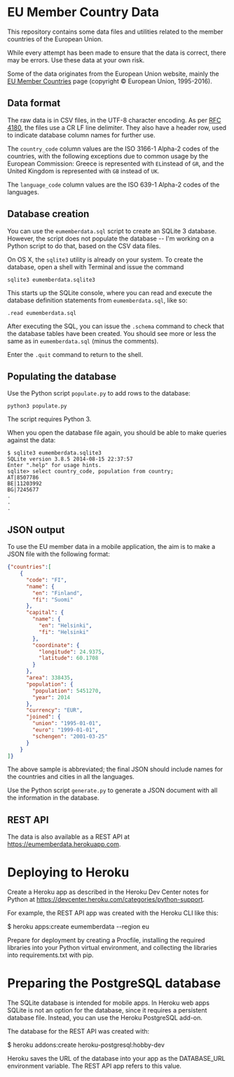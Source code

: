# EU Member Country Data

This repository contains some data files and utilities related to the member
countries of the European Union.

While every attempt has been made to ensure that the data is correct,
there may be errors. Use these data at your own risk.

Some of the data originates from the European Union website, mainly the
[EU Member Countries](http://europa.eu/about-eu/countries/member-countries/index_en.htm) 
page (copyright © European Union, 1995-2016).

## Data format

The raw data is in CSV files, in the UTF-8 character encoding.
As per [RFC 4180](https://tools.ietf.org/html/rfc4180),
the files use a CR LF line delimiter. They also have a header row,
used to indicate database column names for further use.

The `country_code` column values are the ISO 3166-1 Alpha-2 codes of the countries,
with the following exceptions due to common usage by the European Commission: 
Greece is represented with `EL`instead of `GR`, and the United Kingdom is
represented with `GB` instead of `UK`.
 
The `language_code` column values are the ISO 639-1 Alpha-2 codes of the languages.

## Database creation

You can use the `eumemberdata.sql` script to create an SQLite 3 database.
However, the script does not populate the database -- I'm working on a 
Python script to do that, based on the CSV data files.

On OS X, the `sqlite3` utility is already on your system. To create the
database, open a shell with Terminal and issue the command

`sqlite3 eumemberdata.sqlite3`

This starts up the SQLite console, where you can read and execute the 
database definition statements from `eumemberdata.sql`, like so:

`.read eumemberdata.sql`

After executing the SQL, you can issue the `.schema` command to check that
the database tables have been created. You should see more or less the
same as in `eumemberdata.sql` (minus the comments).

Enter the `.quit` command to return to the shell.

## Populating the database

Use the Python script `populate.py` to add rows to the database:

`python3 populate.py`

The script requires Python 3.

When you open the database file again, you should be able to make queries
against the data:

```
$ sqlite3 eumemberdata.sqlite3
SQLite version 3.8.5 2014-08-15 22:37:57
Enter ".help" for usage hints.
sqlite> select country_code, population from country;
AT|8507786
BE|11203992
BG|7245677
.
.
.
```

## JSON output

To use the EU member data in a mobile application, the aim is to make
a JSON file with the following format:

```json
{"countries":[
    {
      "code": "FI",
      "name": {
        "en": "Finland",
        "fi": "Suomi"
      },
      "capital": {
        "name": {
          "en": "Helsinki",
          "fi": "Helsinki"
        },
        "coordinate": {
          "longitude": 24.9375,
          "latitude": 60.1708
        }
      },
      "area": 338435,
      "population": {
        "population": 5451270,
        "year": 2014
      },
      "currency": "EUR",
      "joined": {
        "union": "1995-01-01",
        "euro": "1999-01-01",
        "schengen": "2001-03-25"
      }
    }
]}
```

The above sample is abbreviated; the final JSON should include names for
the countries and cities in all the languages.

Use the Python script `generate.py` to generate a JSON document with
all the information in the database.

## REST API

The data is also available as a REST API at https://eumemberdata.herokuapp.com.

# Deploying to Heroku

Create a Heroku app as described in the Heroku Dev Center notes for Python at https://devcenter.heroku.com/categories/python-support.

For example, the REST API app was created with the Heroku CLI like this:

$ heroku apps:create eumemberdata --region eu

Prepare for deployment by creating a Procfile, installing the required libraries
into your Python virtual environment, and collecting the
libraries into requirements.txt with pip.

# Preparing the PostgreSQL database

The SQLite database is intended for mobile apps. In Heroku web apps SQLite is not an option for the database, since it requires a persistent database file. Instead, you can use the Heroku PostgreSQL add-on.

The database for the REST API was created with:

$ heroku addons:create heroku-postgresql:hobby-dev

Heroku saves the URL of the database into your app as the DATABASE_URL
environment variable. The REST API app refers to this value.

